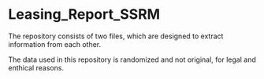 # Leasing_Report_SSRM
 
The repository consists of two files, which are designed to extract information from each other.

The data used in this repository is randomized and not original, for legal and enthical reasons.
